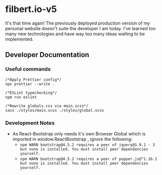 # filbert.io-v5
It's that time again! The previously deployed production version of my personal website doesn't suite the developer I am today. I've learned too many new technologies and have way too many ideas waiting to be implemented.

## Developer Documentation

### Useful commands
```
/*Apply Prettier config*/
npx prettier --write . 

/*ESLint typechecking*/
npm run eslint

/*Rewrite globals.css via main.scss*/
sass ./styles/main.scss ./styles/global.scss
```

### Development Notes

*   As React-Bootstrap only needs it's own Browser Global which is imported in window.ReactBootstrap , ignore the following: 
    * `npm WARN bootstrap@4.5.2 requires a peer of jquery@1.9.1 - 3 but none is installed. You must install peer dependencies yourself.`
    * `npm WARN bootstrap@4.5.2 requires a peer of popper.js@^1.16.1 but none is installed. You must install peer dependencies yourself.`
